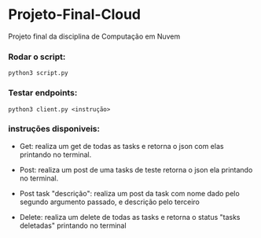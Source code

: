 # Projeto-Final-Cloud
Projeto final da disciplina de Computação em Nuvem

### Rodar o script:
```
python3 script.py
```

### Testar endpoints:

```
python3 client.py <instrução>
```

### instruções disponiveis:

* Get: realiza um get de todas as tasks e retorna o json com elas printando no terminal.

* Post: realiza um post de uma tasks de teste retorna o json ela printando no terminal.

* Post task "descrição": realiza um post da task com nome dado pelo segundo argumento passado, e descrição pelo terceiro

* Delete: realiza um delete de todas as tasks e retorna o status "tasks deletadas" printando no terminal
